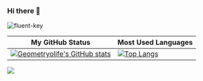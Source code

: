 ### Hi there 👋

<!--
**geometryolife/geometryolife** is a ✨ _special_ ✨ repository because its `README.md` (this file) appears on your GitHub profile.

Here are some ideas to get you started:

- 🔭 I’m currently working on ...
- 🌱 I’m currently learning ...
- 👯 I’m looking to collaborate on ...
- 🤔 I’m looking for help with ...
- 💬 Ask me about ...
- 📫 How to reach me: ...
- 😄 Pronouns: ...
- ⚡ Fun fact: ...
-->

![fluent-key](../img/fluent-key.jpg)

| My GitHub Status                                                                                                                                                     | Most Used Languages                                                                                                                          |
|----------------------------------------------------------------------------------------------------------------------------------------------------------------------|----------------------------------------------------------------------------------------------------------------------------------------------|
| [![Geometryolife's GitHub stats](https://github-readme-stats.vercel.app/api?username=geometryolife&show_icons=true&theme=dracula)](https://github.com/geometryolife) | [![Top Langs](https://github-readme-stats.vercel.app/api/top-langs/?username=geometryolife&theme=onedark)](https://github.com/geometryolife) |

![](https://github-profile-summary-cards.vercel.app/api/cards/profile-details?username=geometryolife&theme=dracula)
